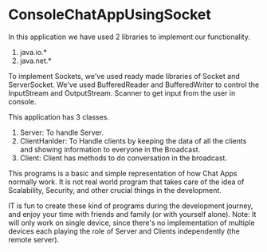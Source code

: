 # ConsoleChatAppUsingSocket
In this application we have used 2 libraries to implement our functionality.
1. java.io.*
2. java.net.*

To implement Sockets, we've used ready made libraries of Socket and ServerSocket. We've used BufferedReader and BufferedWriter to control the InputStream and OutputStream.
Scanner to get input from the user in console.

This application has 3 classes.
1. Server: To handle Server. 
2. ClientHanlder: To Handle clients by keeping the data of all the clients and showing information to everyone in the Broadcast.
3. Client: Client has methods to do conversation in the broadcast.

This programs is a basic and simple representation of how Chat Apps normally work. It is not real world program that takes care of the idea of Scalability, Security, 
and other crucial things in the development.

IT is fun to create these kind of programs during the development journey, and enjoy your time with friends and family (or with yourself alone).
Note: It will only work on single device, since there's no implementation of multiple devices each playing the role of Server and Clients independently (the remote server).
